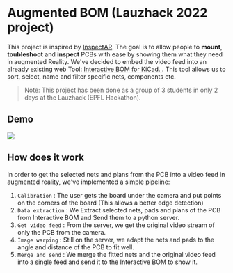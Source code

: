 # Augmented BOM (Lauzhack 2022 project)
This project is inspired by [InspectAR](https://www.inspectar.com/). The goal is to allow people to **mount**, **toubleshoot** and **inspect** PCBs with ease by showing them what they need in augmented Reality. We've decided to embed the video feed into an already existing web Tool: [Interactive BOM for KiCad.
](https://github.com/openscopeproject/InteractiveHtmlBom). This tool allows us to sort, select, name and filter specific nets, components etc.

> Note: This project has been done as a group of 3 students in only 2 days at the Lauzhack (EPFL Hackathon).

## Demo
![](assets/demo.gif)

## How does it work
In order to get the selected nets and plans from the PCB into a video feed in augmented reality, we've implemented a simple pipeline:
1. `Calibration` : The user gets the board under the camera and put points on the corners of the board (This allows a better edge detection)  
2. `Data extraction` : We Extract selected nets, pads and plans of the PCB from Interactive BOM and Send them to a python server.
3. `Get video feed` : From the server, we get the original video stream of only the PCB from the camera. 
4. `Image warping` : Still on the server, we adapt the nets and pads to the angle and distance of the PCB to fit well.
5. `Merge and send` : We merge the fitted nets and the original video feed into a single feed and send it to the Interactive BOM to show it. 